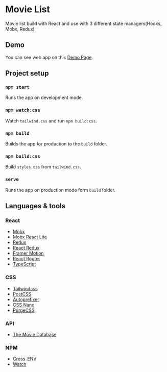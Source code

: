 # Movie List

Movie list build with React and use with 3 different state managers(Hooks, Mobx, Redux)

## Demo

You can see web app on this [Demo Page](https://movie-list-eight.vercel.app).

## Project setup

### `npm start`

Runs the app on development mode.

### `npm watch:css`

Watch `tailwind.css` and run `npm build:css`.

### `npm build`

Builds the app for production to the `build` folder.

### `npm build:css`

Build `styles.css` from `tailwind.css`.

### `serve`

Runs the app on production mode form `build` folder.

## Languages & tools

### React

- [Mobx](https://github.com/mobxjs/mobx)
- [Mobx React Lite](https://github.com/mobxjs/mobx-react-lite)
- [Redux](https://github.com/reduxjs/redux)
- [React Redux](https://github.com/reduxjs/react-redux)
- [Framer Motion](https://github.com/framer/motion)
- [React Router](https://github.com/ReactTraining/react-router)
- [TypeScript](https://github.com/Microsoft/TypeScript)

### CSS

- [Tailwindcss](https://github.com/tailwindlabs/tailwindcss)
- [PostCSS](https://github.com/postcss/postcss)
- [Autoprefixer](https://github.com/postcss/autoprefixer)
- [CSS Nano](https://github.com/cssnano/cssnano)
- [PurgeCSS](https://github.com/FullHuman/purgecss)

### API

- [The Movie Database](https://www.themoviedb.org/)

### NPM

- [Cross-ENV](https://github.com/kentcdodds/cross-env)
- [Watch](https://github.com/mikeal/watch)
